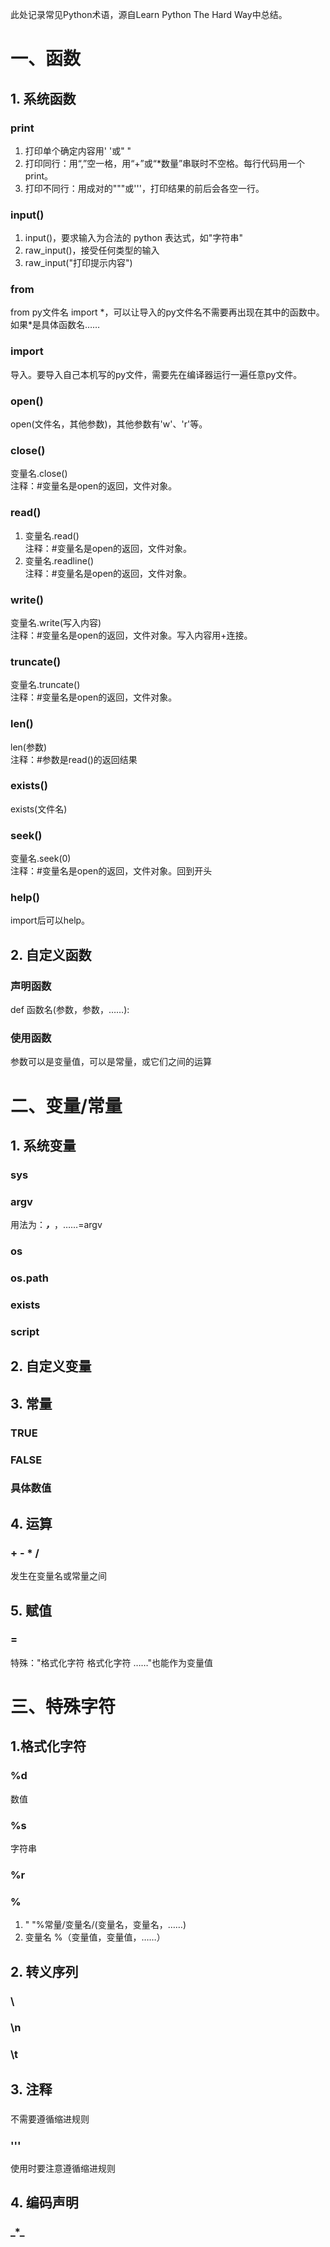 此处记录常见Python术语，源自Learn Python The Hard Way中总结。  
# 一、函数
## 1. 系统函数
### print
1. 打印单个确定内容用' '或" "  
2. 打印同行：用“,”空一格，用“+”或“*数量”串联时不空格。每行代码用一个print。  
3. 打印不同行：用成对的"""或'''，打印结果的前后会各空一行。  

### input()
1. input()，要求输入为合法的 python 表达式，如"字符串"  
2. raw_input()，接受任何类型的输入  
3. raw_input("打印提示内容")  

### from
from py文件名 import \*，可以让导入的py文件名不需要再出现在其中的函数中。如果*是具体函数名……  

### import
导入。要导入自己本机写的py文件，需要先在编译器运行一遍任意py文件。

### open()
open(文件名，其他参数)，其他参数有'w'、'r'等。

### close()
变量名.close()    
注释：#变量名是open的返回，文件对象。

### read()
1. 变量名.read()    
注释：#变量名是open的返回，文件对象。
2. 变量名.readline()  
注释：#变量名是open的返回，文件对象。

### write()
变量名.write(写入内容)  
注释：#变量名是open的返回，文件对象。写入内容用+连接。

### truncate()
变量名.truncate()  
注释：#变量名是open的返回，文件对象。

### len()
len(参数)   
注释：#参数是read()的返回结果

### exists()
exists(文件名)

### seek()
变量名.seek(0)    
注释：#变量名是open的返回，文件对象。回到开头

### help()
import后可以help。

## 2. 自定义函数
### 声明函数
def 函数名(参数，参数，……):

### 使用函数
参数可以是变量值，可以是常量，或它们之间的运算

# 二、变量/常量
## 1. 系统变量
### sys

### argv
用法为：***，***，……=argv

### os

### os.path

### exists

### script

## 2. 自定义变量

## 3. 常量
### TRUE

### FALSE

### 具体数值

## 4. 运算
### + - * /
发生在变量名或常量之间

## 5. 赋值
### =
特殊："格式化字符 格式化字符 ……"也能作为变量值

# 三、特殊字符
## 1.格式化字符
### %d
数值

### %s
字符串

### %r

### %
1. " "%常量/变量名/(变量名，变量名，……)
2. 变量名 %（变量值，变量值，……）

## 2. 转义序列
### \

### \n

### \t

## 3. 注释
### #
不需要遵循缩进规则

### '''
使用时要注意遵循缩进规则

## 4. 编码声明
### \_*_
